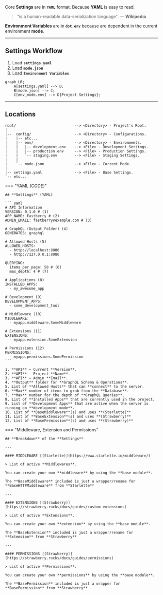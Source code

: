 Core **Settings** are in **`YAML`** format. Because **YAML** is easy to read.

> "is a human-readable data-serialization language". — **Wikipedia**

**Environment Variables** are in **`dot.env`** because are dependent in the current environment **mode**.

---

## Settings **Workflow**

1. Load **`settings.yaml`**
2. Load **`mode.json`**
3. Load **`Environment Variables`**

``` mermaid
graph LR;
    A[settings.yaml] --> D;
    B[mode.json] --> C;
    C[env_mode.env] --> D{Project Settings};
```

---

## Locations

```text
root/                           --> <Directory> - Project's Root.
|
|--  config/                    --> <Directory> - Configurations.
|    |-- etc...
|    |-- env/                   --> <Directory> - Environments.
|    |   |-- development.env    --> <File> - Development Settings.
|    |   |-- production.env     --> <File> - Production Settings.
|    |   `-- staging.env        --> <File> - Staging Settings.
|    |
|    `-- mode.json              --> <File> - Current Mode.
|
|-- settings.yaml               --> <File> - Base Settings.
`-- etc...
```

=== "YAML (CODE)"

    ## **Settings** (YAML)

    ``` yaml
    # API Information
    VERSION: 0.1.0 # (1)
    APP_NAME: Fastberry # (2)
    ADMIN_EMAIL: fastberry@example.com # (3)

    # GraphQL (Output Folder) (4)
    GENERATES: graphql

    # Allowed Hosts (5)
    ALLOWED_HOSTS:      
      - http://localhost:8080
      - http://127.0.0.1:8080
    
    QUERYING:
      items_per_page: 50 # (6)
      max_depth: 4 # (7)

    # Applications (8)
    INSTALLED_APPS: 
      - my_awesome_app

    # Development (9)
    DEVELOPMENT_APPS:
      - some_development_tool

    # Middleware (10)
    MIDDLEWARE:
      - myapp.middleware.SomeMiddleware

    # Extensions (11)
    EXTENSIONS:
      - myapp.extension.SomeExtension

    # Permissions (12)
    PERMISSIONS:
      - myapp.permissions.SomePermission
    ```
    
    1. **API** — Current **Version**.
    2. **API** — Project **Name**.
    3. **API** — Admin **Email**.
    4. **Output** folder for **GraphQL Schema & Operations**.
    5. List of **Allowed Hosts** that can **connect** to the server.
    6. **Max** number of items to grab from the **Database**.
    7. **Max** number for the depth of **GraphQL Queries**.
    8. List of **Installed Apps** that are currently used in the project.
    9. List of **Development Apps** that are active when the server is running on **development mode**.
    10. List of **BaseMiddleware**(s) and uses **(Starlette)**
    11. List of **BaseExtension**(s) and uses **(Strawberry)**
    12. List of **BasePermission**(s) and uses **(Strawberry)**

=== "Middleware, Extension and Permissions"

    ## **Breakdown** of the **Settings**

    ---

    #### MIDDLEWARE [(Starlette)](https://www.starlette.io/middleware/)

    > List of active **Middlewares**.

    You can create your own **middleware** by using the **base module**.

    The **BaseMiddleware** included is just a wrapper/rename for **BaseHTTPMiddleware** from **Starlette**

    ---

    #### EXTENSIONS [(Strawberry)](https://strawberry.rocks/docs/guides/custom-extensions)

    > List of active **Extensions**.

    You can create your own **extension** by using the **base module**.

    The **BaseExtension** included is just a wrapper/rename for **Extension** from **Strawberry**

    ---

    #### PERMISSIONS [(Strawberry)](https://strawberry.rocks/docs/guides/permissions)

    > List of active **Permissions**.

    You can create your own **permissions** by using the **base module**.

    The **BasePermission** included is just a wrapper for **BasePermission** from **Strawberry**
